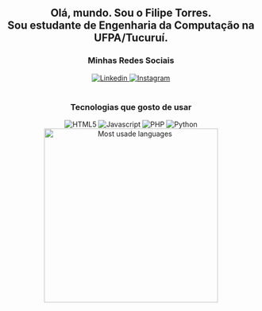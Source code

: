 <h2 align="center">
  Olá, mundo. Sou o Filipe Torres. <br>Sou estudante de Engenharia da Computação na UFPA/Tucuruí.
</h2>
<!--p align="center">  
  I'm just a latin american boy
  Trying a programmer career
  And coming from the inside
</p-->

<div align="center">
  <h3>Minhas Redes Sociais</h3>
  <a href="https://linkedin.com/in/filipe-kaue">
    <img src="https://img.shields.io/badge/-linkedin-blue?style=for-the-badge&logo=linkedin&logoColor=white" alt="Linkedin">    
  </a>
  <a href="https://instagram.com/about.torrex">
    <img src="https://img.shields.io/badge/-instagram-orange?style=for-the-badge&logo=instagram&logoColor=white" alt="Instagram">
  </a>
</div>
 <br>

<h3 align="center">
  Tecnologias que gosto de usar
</h3>
<div align="center">
  <img src="https://img.shields.io/badge/-HTML5-E34F26?style=for-the-badge&logo=html5&logoColor=white" alt="HTML5">    
  <img src="https://img.shields.io/badge/-JavaScript-black?style=for-the-badge&logo=javascript" alt="Javascript">
  <img src="https://img.shields.io/badge/-PHP-4F5B93?style=for-the-badge&logo=php" alt="PHP">
  <img src="https://img.shields.io/badge/-Python-yellow?style=for-the-badge&logo=python" alt="Python">
  <!--img src="https://img.shields.io/badge/-MySQL-white?style=for-the-badge&logo=mysql" alt="MySQL"-->
  <!--img src="https://visitor-badge.glitch.me/badge?page_id=filipetorresbr.visitor-badge">
  <img src="https://www.codewars.com/users/FilipeTorresBR/badges/micro"-->
  <!--img width="450px" src="https://github-readme-stats.vercel.app/api?username=filipetorresbr&show_icons=true&theme=tokyonight&hide_border=true" alt="Filipe Torres Github stats"-->
  
</div>
<div align="center">
  <img width="350px" src="https://github-readme-stats.vercel.app/api/top-langs/?username=filipetorresbr&layout=compact&theme=tokyonight&hide_border=true" alt="Most usade languages">
</div>
